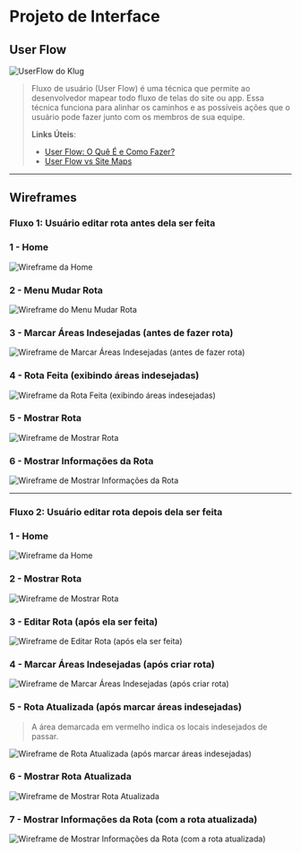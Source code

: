 
# Projeto de Interface

## User Flow

![UserFlow do Klug](./images/fluxo.png)

> Fluxo de usuário (User Flow) é uma técnica que permite ao desenvolvedor
> mapear todo fluxo de telas do site ou app. Essa técnica funciona
> para alinhar os caminhos e as possíveis ações que o usuário pode
> fazer junto com os membros de sua equipe.
>
> **Links Úteis**:
>
> - [User Flow: O Quê É e Como Fazer?](https://medium.com/7bits/fluxo-de-usu%C3%A1rio-user-flow-o-que-%C3%A9-como-fazer-79d965872534)
> - [User Flow vs Site Maps](http://designr.com.br/sitemap-e-user-flow-quais-as-diferencas-e-quando-usar-cada-um/)

* * *

## Wireframes

### Fluxo 1: Usuário editar rota **antes** dela ser feita

### 1 - Home

![Wireframe da Home](./images/1%20-%20Home.png)

### 2 - Menu Mudar Rota

![Wireframe do Menu Mudar Rota](./images/2%20-%20Home-Menu-Editar.png)

### 3 - Marcar Áreas Indesejadas (antes de fazer rota)

![Wireframe de Marcar Áreas Indesejadas (antes de fazer rota)](./images/3%20-%20Marcar-Área-Indesejada-Home.png)

### 4 - Rota Feita (exibindo áreas indesejadas)

![Wireframe da Rota Feita (exibindo áreas indesejadas)](./images/4%20-%20Rota-Atualizada-Home.png)

### 5 - Mostrar Rota

![Wireframe de Mostrar Rota](./images/5%20-%20Mostrar-Rota.png)

### 6 - Mostrar Informações da Rota

![Wireframe de Mostrar Informações da Rota](./images/6%20-%20Mostrar-Rota-Infos.png)

* * *

### Fluxo 2: Usuário editar rota **depois** dela ser feita

### 1 - Home

![Wireframe da Home](./images/1%20-%20Home.png)

### 2 - Mostrar Rota

![Wireframe de Mostrar Rota](./images/5%20-%20Mostrar-Rota.png)

### 3 - Editar Rota (após ela ser feita)

![Wireframe de Editar Rota (após ela ser feita)](./images/7%20-%20Mostrar-Rota%20-%20Menu-Editar.png)

### 4 - Marcar Áreas Indesejadas (após criar rota)

![Wireframe de Marcar Áreas Indesejadas (após criar rota)](./images/8%20-%20Marcar-Área-Indesejada.png)

### 5 - Rota Atualizada (após marcar áreas indesejadas)
> A área demarcada em vermelho indica os locais indesejados de passar.

![Wireframe de Rota Atualizada (após marcar áreas indesejadas)](./images/9%20-%20Rota-Atualizada.png)

### 6 - Mostrar Rota Atualizada

![Wireframe de Mostrar Rota Atualizada](./images/15%20-%20Mostrar-Rota%20Atualizada%20-%20Menu-Editar.png)

### 7 - Mostrar Informações da Rota (com a rota atualizada)

![Wireframe de Mostrar Informações da Rota (com a rota atualizada)](./images/10%20-%20Mostrar-Rota-Infos%20-%20Home.png)